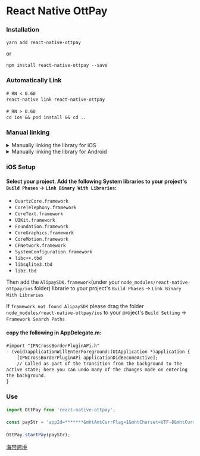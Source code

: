 # React Native OttPay

### Installation
```
yarn add react-native-ottpay
```
or
```
npm install react-native-ottpay --save
```

### Automatically Link
```
# RN < 0.60
react-native link react-native-ottpay

# RN > 0.60
cd ios && pod install && cd ..
```

### Manual linking
<details>
<summary>Manually linking the library for iOS</summary>

#### `Open project.xcodeproj in Xcode`
Drag `ottpay.xcodeproj` to your project on Xcode
![xcode-add](https://raw.githubusercontent.com/rueen/react-native-ottpay/main/AddToLibraries.png)

#### Link `libottpay.a` binary with libraries
Click on your main project file (the one that represents the `.xcodeproj`). Add `libottpay.a` to your project's `Build Phases` ➜ `Link Binary With Libraries`
![xcode-link](https://raw.githubusercontent.com/rueen/react-native-ottpay/main/AddToBuildPhases.png)

</details>
<details>
<summary>Manually linking the library for Android</summary>

#### `android/settings.gradle`

```java
include ':react-native-ottpay'
project(':react-native-ottpay').projectDir = new File(rootProject.projectDir, '../node_modules/react-native-ottpay/android')
```

#### `android/app/build.gradle`

```java
dependencies {
   ...
   implementation project(':react-native-ottpay')
}
```

#### `android/app/src/main/.../MainApplication.java`

On top, where imports are:

```java
import com.ottpay.OttpayPackage;
```

Add the `OttpayPackage` class to your list of exported packages.

```java
@Override
protected List<ReactPackage> getPackages() {
    return Arrays.asList(
            new MainReactPackage(),
            new OttpayPackage()
    );
}
```
</details>

### iOS Setup
#### Select your project. Add the following System libraries to your project's `Build Phases` -> `Link Binary With Libraries`:
  - `QuartzCore.framework`
  - `CoreTelephony.framework`
  - `CoreText.framework`
  - `UIKit.framework`
  - `Foundation.framework`
  - `CoreGraphics.framework`
  - `CoreMotion.framework`
  - `CFNetwork.framework`
  - `SystemConfiguration.framework`
  - `libc++.tbd`
  - `libsqlite3.tbd`
  - `libz.tbd`

Then add the `AlipaySDK.framework`(under your `node_modules/react-native-ottpay/ios` folder) librarie to your project's `Build Phases` -> `Link Binary With Libraries`

If `framework not found AlipaySDK` please drag the folder `node_modules/react-native-ottpay/ios` to your project's `Build Setting` -> `Framework Search Paths`

#### copy the following in AppDelegate.m:
```objc
#import "IPNCrossBorderPluginAPi.h"
- (void)applicationWillEnterForeground:(UIApplication *)application {
    [IPNCrossBorderPluginAPi applicationDidBecomeActive];
    // Called as part of the transition from the background to the active state; here you can undo many of the changes made on entering the background.
}
```

### Use
```js
import OttPay from 'react-native-ottpay';

const payStr = 'appId=*******&mhtAmtCurrFlag=1&mhtCharset=UTF-8&mhtCurrencyType=USD&mhtOrderAmt=1&mhtOrderDetail=mhtOrderDetail&mhtOrderName=merchantTest&mhtOrderNo=20211026105613&mhtOrderStartTime=20211026105530&mhtOrderTimeOut=3600&mhtOrderType=01&notifyUrl=http%3A%2F%2Flocalhost%3A10802%2F&payChannelType=90&mhtSignType=MD5&mhtSignature=c0fbeceaf63331b60b908d0526fc3f82';

OttPay.startPay(payStr);
```

[海带跨境](https://cloud.seatent.com/)